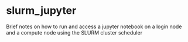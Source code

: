 # slurm_jupyter
Brief notes on how to run and access a jupyter notebook on a login node and a compute node using the SLURM cluster scheduler
